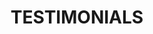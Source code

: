 ---
title : "TESTIMONIALS"
testimonial_slider:
# slider item loop
- name : "Lasny Pakpahan"
  image : "images/clients/lasny.png"
  designation : "The Best Way & Too much darkness for a rainbow"
  content : "Happy,free,confused and lonely in."
            
# slider item loop
- name : "Hizkia Panggabean"
  image : "images/clients/kia.jpg"
  designation : "Baen na di ho hubaen na di au"
  content : "Life is Trash Then make it worth to live for."
            
# custom style
custom_class: "" 
custom_attributes: "" 
custom_css: ""
---